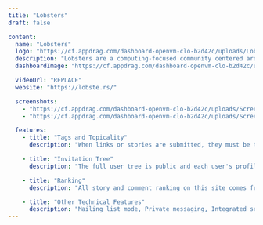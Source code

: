 ```yaml
---
title: "Lobsters"
draft: false

content:
  name: "Lobsters"
  logo: "https://cf.appdrag.com/dashboard-openvm-clo-b2d42c/uploads/Lobsters-KGMT.png"
  description: "Lobsters are a computing-focused community centered around link aggregation and discussion."
  dashboardImage: "https://cf.appdrag.com/dashboard-openvm-clo-b2d42c/uploads/Screenshot-2023-07-18-204949-3pEq.png"

  videoUrl: "REPLACE"
  website: "https://lobste.rs/"

  screenshots:
    - "https://cf.appdrag.com/dashboard-openvm-clo-b2d42c/uploads/Screenshot-2023-07-18-204949-3pEq.png"
    - "https://cf.appdrag.com/dashboard-openvm-clo-b2d42c/uploads/Screenshot-2023-07-18-205022-um1y.png"

  features:
    - title: "Tags and Topicality"
      description: "When links or stories are submitted, they must be tagged by the submitter from a list of predefined tags. Users can choose to filter out or subscribe to all submissions with particular tags (example: programming.rss) or combinations of tags (example: programming, audio.rss)."

    - title: "Invitation Tree"
      description: "The full user tree is public and each user's profile shows who invited them. This provides some degree of accountability and helps identify voting rings."

    - title: "Ranking"
      description: "All story and comment ranking on this site comes from user activity. All users have equal votes, with no special priorities or penalties for specific users or domains."

    - title: "Other Technical Features"
      description: "Mailing list mode, Private messaging, Integrated search engine, Story merging, Fuzzy-matching of submitted story URLs, Hats, Stickers, and many more."
---
```

